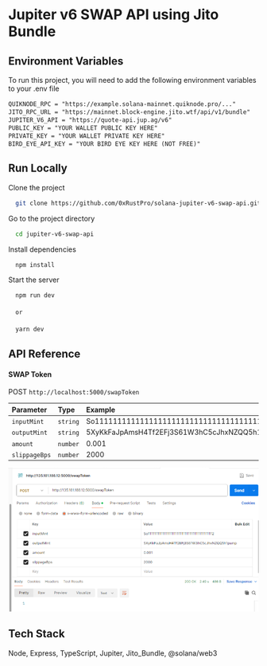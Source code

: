 # Jupiter v6 SWAP API using Jito Bundle


## Environment Variables

To run this project, you will need to add the following environment variables to your .env file

```
QUIKNODE_RPC = "https://example.solana-mainnet.quiknode.pro/..."
JITO_RPC_URL = "https://mainnet.block-engine.jito.wtf/api/v1/bundle"
JUPITER_V6_API = "https://quote-api.jup.ag/v6"
PUBLIC_KEY = "YOUR WALLET PUBLIC KEY HERE"
PRIVATE_KEY = "YOUR WALLET PRIVATE KEY HERE"
BIRD_EYE_API_KEY = "YOUR BIRD EYE KEY HERE (NOT FREE)"
```

## Run Locally

Clone the project

```bash
  git clone https://github.com/0xRustPro/solana-jupiter-v6-swap-api.git
```

Go to the project directory

```bash
  cd jupiter-v6-swap-api
```

Install dependencies

```bash
  npm install
```

Start the server

```bash
  npm run dev

  or

  yarn dev

```

## API Reference

#### SWAP Token

POST ```http://localhost:5000/swapToken```

| Parameter | Type     | Example                |
| :-------- | :------- | :------------------------- |
| `inputMint` | `string` |  So11111111111111111111111111111111111111112 |
| `outputMint` | `string` | 5XyKkFaJpAmsH4Tf2EFj3S61W3hC5cJhxNZQQ5h1pump |
| `amount` | `number` | 0.001 |
| `slippageBps` | `number` | 2000 |

![Demo](./swap.png)

## Tech Stack

Node, Express, TypeScript, Jupiter, Jito_Bundle, @solana/web3
